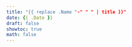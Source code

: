 ```yaml
---
title: "{{ replace .Name "-" " " | title }}"
date: {{ .Date }}
draft: false
showtoc: true
math: false
---
```


